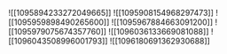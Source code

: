 ![[1095894233272049665]]
![[1095908154968297473]]
![[1095959898490265600]]
![[1095967884663091200]]
![[1095979075674357760]]
![[1096036133669081088]]
![[1096043508996001793]]
![[1096180691362930688]]
